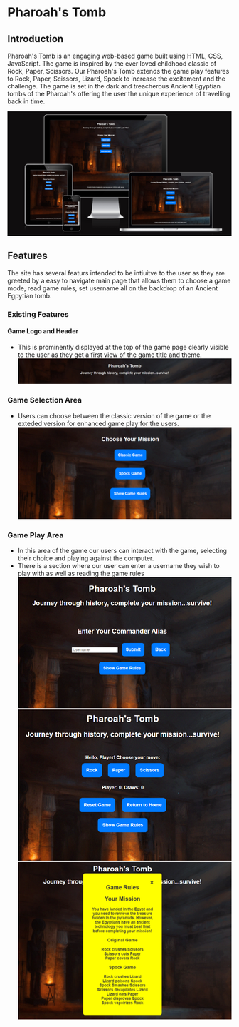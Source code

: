 # Pharoah's Tomb

## Introduction
Pharoah's Tomb is an engaging web-based game built using HTML, CSS, JavaScript. The game is inspired by the ever loved childhood classic of Rock, Paper, Scissors. Our Pharoah's Tomb extends the game play features to Rock, Paper, Scissors, Lizard, Spock to increase the excitement and the challenge. The game is set in the dark and treacherous Ancient Egyptian tombs of the Pharoah's offering the user the unique experience of travelling back in time.

![Responsive Mockup](assets/documentation/image(4).png)

## Features

The site has several featurs intended to be intiuitve to the user as they are greeted by a easy to navigate main page that allows them to choose a game mode, read game rules, set username all on the backdrop of an Ancient Egpytian tomb.

### Existing Features

#### Game Logo and Header
- This is prominently displayed at the top of the game page clearly visible to the user as they get a first view of the game title and theme.
![Logo](assets/documentation/image(5).png)

### Game Selection Area
- Users can choose between the classic version of the game or the exteded version for enhanced game play for the users. 
![Game Selection Area](assets/documentation/image(6).png)

### Game Play Area
- In this area of the game our users can interact with the game, selecting their choice and playing against the computer.
- There is a section where our user can enter a username they wish to play with as well as reading the game rules
![Game Play Area](assets/documentation/image(7).png)
![Game Selection Area](assets/documentation/image(8).png)
![Game Rules](assets/documentation/image(9).png)

